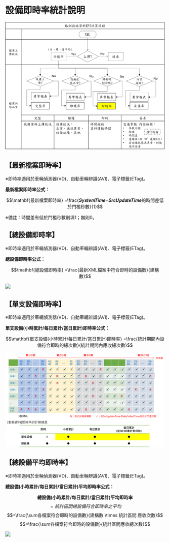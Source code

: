 # 設備即時率統計說明

![&#x5373;&#x6642;&#x7387;&#x9069;&#x7528;&#x65BC;&#x8ECA;&#x8F1B;&#x5075;&#x6E2C;&#x5668;\(VD\)&#x3001;&#x81EA;&#x52D5;&#x8ECA;&#x8F1B;&#x8FA8;&#x8B58;\(AVI\)&#x3001;&#x96FB;&#x5B50;&#x6A19;&#x7C64;\(ETag\)](https://raw.githubusercontent.com/trafficmotc/UploadInformation/master/KPI/KPI計算流程之即時率.png)

## 【最新檔案即時率】

※即時率適用於車輛偵測器\(VD\)、自動車輛辨識\(AVI\)、電子標籤\(ETag\)。

**最新檔案即時率公式：**

$$\mathbf{最新檔案即時率} =\frac{𝑺𝒚𝒔𝒕𝒆𝒎𝑻𝒊𝒎𝒆−𝑺𝒓𝒄𝑼𝒑𝒅𝒂𝒕𝒆𝑻𝒊𝒎𝒆的時間差低於門檻秒數}{1}$$

※備註：時間差有低於門檻秒數則填1；無則0。

## 【總設備即時率】

※即時率適用於車輛偵測器\(VD\)、自動車輛辨識\(AVI\)、電子標籤\(ETag\)。

**總設備即時率公式：**

$$\mathbf{總設備即時率} =\frac{最新XML檔案中符合即時的設備數}{建構數}$$

![](../.gitbook/assets/image%20%281%29.png)

## 【單支設備即時率】

※即時率適用於車輛偵測器\(VD\)、自動車輛辨識\(AVI\)、電子標籤\(ETag\)。

**單支設備\(小時累計/每日累計/當日累計\)即時率公式：**

$$\mathbf{單支設備(小時累計/每日累計/當日累計)即時率} =\frac{統計期間內設備符合即時的總次數}{統計期間內應收總次數}$$

![ ](https://raw.githubusercontent.com/trafficmotc/UploadInformation/master/KPI/單支設備即時率.png)

## 【總設備平均即時率】

※即時率適用於車輛偵測器\(VD\)、自動車輛辨識\(AVI\)、電子標籤\(ETag\)。

**總設備\(小時累計/每日累計/當日累計\)平均即時率公式：**

$$\mathbf{總設備(小時累計/每日累計/當日累計)平均即時率}$$ $$=統計區間總設備符合即時率之平均$$ $$=\frac{\sum各檔案符合即時的設備數}{建構數 \times 統計區間 應收次數}$$ $$=\frac{\sum各檔案符合即時的設備數}{統計區間應收總次數}$$

![](../.gitbook/assets/image%20%282%29.png)

